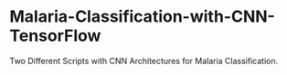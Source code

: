 # Malaria-Classification-with-CNN-TensorFlow
Two Different Scripts with CNN Architectures for Malaria Classification. 
